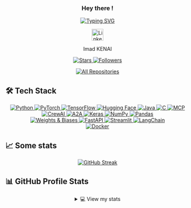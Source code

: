 <h3 align="center">
  Hey there !
</h3>

<p align="center">
 
  <a href="https://git.io/typing-svg">
    <img
      src="https://readme-typing-svg.herokuapp.com?font=Fira+Code&pause=1000&width=435&lines=AI/ML/DL+Engineer+|+PhD+Student+in+AI;Passionate+about+AI+and+data+science;Building+AI+Solutions;"
      alt="Typing SVG"
    />
  </a>
</p>

<p align="center">
  <a href="https://www.linkedin.com/in/imad-kenai/">
    <img
      src="https://upload.wikimedia.org/wikipedia/commons/thumb/c/ca/LinkedIn_logo_initials.png/800px-LinkedIn_logo_initials.png"
      width="32px"
      alt="LinkedIn"
      title="LinkedIn"
    />
  </a>
</p>

<p align="center">
  Imad KENAI
</p>

<p align="center">
  <a href="https://github.com/imadken?tab=repositories&sort=stargazers">
    <img
      alt="Stars"
      title="Total stars on GitHub"
      src="https://custom-icon-badges.herokuapp.com/badge/dynamic/json?logo=star&color=55960c&labelColor=488207&label=Stars&style=for-the-badge&query=%24.stars&url=https://api.github-star-counter.workers.dev/user/imadken"
    />
  </a>
  <a href="https://github.com/imadken?tab=followers">
    <img
      alt="Followers"
      title="Follow me on GitHub"
      src="https://custom-icon-badges.herokuapp.com/github/followers/imadken?color=236ad3&labelColor=1155ba&style=for-the-badge&logo=person-add&label=Follow&logoColor=white"
    />
  </a>
</p>

<p align="center">
  <a href="https://github.com/imadken?tab=repositories">
    <img
      alt="All Repositories"
      title="All Repositories"
      src="https://custom-icon-badges.herokuapp.com/badge/-All%20Repos-2962FF?style=for-the-badge&logo=repo&logoColor=white"
    />
  </a>
</p>

## 🛠️ Tech Stack

<p align="center">
  <a href="https://github.com/search?q=user%3Aimadken+language%3Apython">
    <img alt="Python" src="https://img.shields.io/badge/Python-14354C.svg?logo=python&logoColor=white" />
  </a>
  <a href="https://pytorch.org/">
    <img alt="PyTorch" src="https://img.shields.io/badge/PyTorch-EE4C2C.svg?logo=pytorch&logoColor=white" />
  </a>
  <a href="https://www.tensorflow.org/">
    <img alt="TensorFlow" src="https://img.shields.io/badge/TensorFlow-FF6F00.svg?logo=tensorflow&logoColor=white" />
  </a>
  <a href="https://huggingface.co/">
    <img alt="Hugging Face" src="https://img.shields.io/badge/HuggingFace-F77016.svg?logo=huggingface&logoColor=white" />
  </a>
  
  <a href="https://www.java.com/">
    <img alt="Java" src="https://img.shields.io/badge/Java-007396.svg?logo=java&logoColor=white" />
  </a>


<a href="https://en.wikipedia.org/wiki/C_(programming_language)">
<img alt="C" src="https://img.shields.io/badge/C-A8B9CC.svg?logo=c&logoColor=white" />
</a>


<a href="https://modelcontextprotocol.io/introduction">
  <img alt="MCP" src="https://img.shields.io/badge/MCP-5C2D91.svg?logo=minecraft&logoColor=white" />
</a>


<a href="https://www.crewai.com/">
<img alt="CrewAI" src="https://img.shields.io/badge/CrewAI-FF9900.svg?logo=artificial-intelligence&logoColor=white" />
</a>


<a href="https://developers.googleblog.com/en/a2a-a-new-era-of-agent-interoperability/">
<img alt="A2A" src="https://img.shields.io/badge/A2A-00BFFF.svg?logo=shield&logoColor=white" />
</a>

  <a href="https://www.keras.io/">
    <img alt="Keras" src="https://img.shields.io/badge/Keras-D00000.svg?logo=keras&logoColor=white" />
  </a>
  <a href="https://numpy.org/">
    <img alt="NumPy" src="https://img.shields.io/badge/NumPy-013243.svg?logo=numpy&logoColor=white" />
  </a>
  <a href="https://pandas.pydata.org/">
    <img alt="Pandas" src="https://img.shields.io/badge/Pandas-150458.svg?logo=pandas&logoColor=white" />
  </a>
  <br />

  
  <a href="https://wandb.ai/">
    <img alt="Weights & Biases" src="https://img.shields.io/badge/W%26B-161B22.svg?logo=wandb&logoColor=FF4500" />
  </a>
  <a href="https://fastapi.tiangolo.com/">
    <img alt="FastAPI" src="https://img.shields.io/badge/FastAPI-009688.svg?logo=fastapi&logoColor=white" />
  </a>
  <a href="https://streamlit.io/">
    <img alt="Streamlit" src="https://img.shields.io/badge/Streamlit-FF4B4B.svg?logo=streamlit&logoColor=white" />
  </a>
  <a href="https://github.com/hwchase17/langchain">
    <img alt="LangChain" src="https://img.shields.io/badge/LangChain-000000.svg?logo=langchain&logoColor=white" />
  </a>
  <br />
  <a href="https://www.docker.com/">
    <img alt="Docker" src="https://img.shields.io/badge/Docker-2496ED.svg?logo=docker&logoColor=white" />
  </a>
  
</p>

## 📈 Some stats

<p align="center">
  <a href="https://github.com/imadken/github-readme-streak-stats">
    <img alt="GitHub Streak" src="https://github-readme-streak-stats.herokuapp.com/?user=imadken&theme=monokai-metallian&hide_border=true" />
  </a>
</p>

## 📊 GitHub Profile Stats

<details align="center">
  <summary>💻 View my stats</summary>
  <br />
  <a href="https://github.com/anuraghazra/github-readme-stats">
    <img alt="GitHub Stats" src="https://denvercoder1-github-readme-stats.vercel.app/api/?username=imadken&show_icons=true&count_private=true&theme=react&hide_border=true" height="180px" />
  </a>
  <a href="https://github.com/anuraghazra/github-readme-stats">
    <img alt="Top Languages" src="https://github-readme-stats.vercel.app/api/top-langs/?username=imadken&layout=compact&theme=react&hide_border=true&hide=Jupyter%20Notebook" height="180px" />
  </a>
</details>







